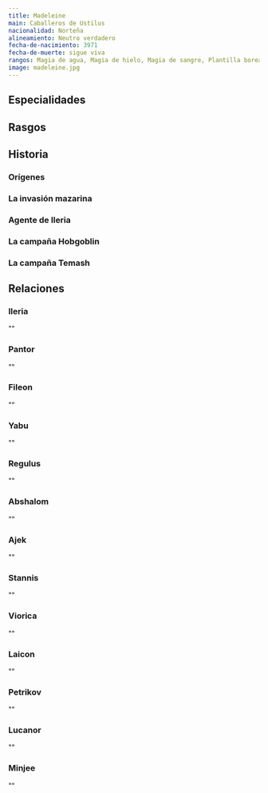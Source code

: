 ```yaml
---
title: Madeleine
main: Caballeros de Ustilus
nacionalidad: Norteña
alineamiento: Neutro verdadero
fecha-de-nacimiento: 3971
fecha-de-muerte: sigue viva
rangos: Magia de agua, Magia de hielo, Magia de sangre, Plantilla boreal, Influenciar
image: madeleine.jpg
---
```




## Especialidades



## Rasgos



## Historia

### Orígenes



### La invasión mazarina



### Agente de Ileria



### La campaña Hobgoblin



### La campaña Temash



## Relaciones

### Ileria

""

### Pantor

""

### Fileon

""

### Yabu

""

### Regulus

""

### Abshalom

""

### Ajek

""

### Stannis

""

### Viorica

""

### Laicon

""

### Petrikov

""

### Lucanor

""

### Minjee

""